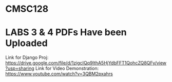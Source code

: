 # CMSC128

# LABS 3 & 4 PDFs Have been Uploaded

Link for Django Proj: https://drive.google.com/file/d/1zigcIQq9IthA5HjYdbFFT1QohcZQ8QFy/view?usp=sharing
Link for Video Demonstration: https://www.youtube.com/watch?v=3QBM2pxahrs
